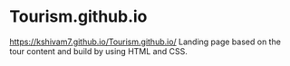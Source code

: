 # Tourism.github.io

 https://kshivam7.github.io/Tourism.github.io/
Landing page based on the tour content and build by using HTML and CSS.
